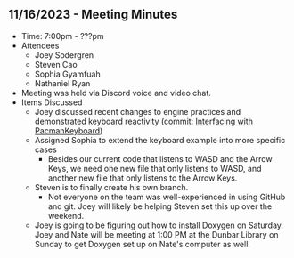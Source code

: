## 11/16/2023 - Meeting Minutes

- Time: 7:00pm - ???pm
- Attendees
    - Joey Sodergren
    - Steven Cao
    - Sophia Gyamfuah
    - Nathaniel Ryan
- Meeting was held via Discord voice and video chat.
- Items Discussed
    - Joey discussed recent changes to engine practices and demonstrated keyboard reactivity (commit: [Interfacing with PacmanKeyboard](https://github.com/WSU-DGscheidle/fall-2023-team08_atomic_coders/commit/834f584879048589ef342306661b6adf47758fe2))
    - Assigned Sophia to extend the keyboard example into more specific cases
        - Besides our current code that listens to WASD and the Arrow Keys, we need one new file that only listens to WASD, and another new file that only listens to the Arrow Keys.
    - Steven is to finally create his own branch.
        - Not everyone on the team was well-experienced in using GitHub and git. Joey will likely be helping Steven set this up over the weekend.
    - Joey is going to be figuring out how to install Doxygen on Saturday. Joey and Nate will be meeting at 1:00 PM at the Dunbar Library on Sunday to get Doxygen set up on Nate's computer as well.